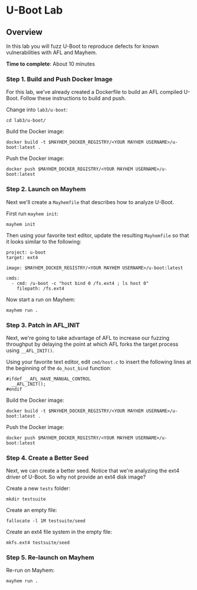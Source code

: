 # U-Boot Lab

## Overview

In this lab you will fuzz U-Boot to reproduce defects for known vulnerabilities with AFL and Mayhem.

**Time to complete**: About 10 minutes

### Step 1. Build and Push Docker Image

For this lab, we've already created a Dockerfile to build an AFL compiled U-Boot. Follow these instructions to build and push.

Change into `lab3/u-boot`:

```
cd lab3/u-boot/
```

Build the Docker image:

```
docker build -t $MAYHEM_DOCKER_REGISTRY/<YOUR MAYHEM USERNAME>/u-boot:latest .
```

Push the Docker image:

```
docker push $MAYHEM_DOCKER_REGISTRY/<YOUR MAYHEM USERNAME>/u-boot:latest
```


### Step 2. Launch on Mayhem

Next we'll create a `Mayhemfile` that describes how to analyze U-Boot.

First run `mayhem init`:

```
mayhem init
```

Then using your favorite text editor, update the resulting `Mayhemfile` so that it looks similar to the following:

```
project: u-boot
target: ext4

image: $MAYHEM_DOCKER_REGISTRY/<YOUR MAYHEM USERNAME>/u-boot:latest

cmds:
  - cmd: /u-boot -c "host bind 0 /fs.ext4 ; ls host 0"
    filepath: /fs.ext4
```

Now start a run on Mayhem:

```
mayhem run .
```

### Step 3. Patch in AFL_INIT

Next, we're going to take advantage of AFL to increase our fuzzing throughput by delaying the point at which AFL forks the target process using `__AFL_INIT()`.

Using your favorite text editor, edit `cmd/host.c` to insert the following lines at the beginning of the `do_host_bind` function:

```
#ifdef __AFL_HAVE_MANUAL_CONTROL
  __AFL_INIT();
#endif
```

Build the Docker image:

```
docker build -t $MAYHEM_DOCKER_REGISTRY/<YOUR MAYHEM USERNAME>/u-boot:latest .
```

Push the Docker image:

```
docker push $MAYHEM_DOCKER_REGISTRY/<YOUR MAYHEM USERNAME>/u-boot:latest
```

### Step 4. Create a Better Seed

Next, we can create a better seed. Notice that we're analyzing the ext4 driver of U-Boot. So why not provide an ext4 disk image?

Create a new `tests` folder:

```
mkdir testsuite
```

Create an empty file:

```
fallocate -l 1M testsuite/seed
```

Create an ext4 file system in the empty file:

```
mkfs.ext4 testsuite/seed
```

### Step 5. Re-launch on Mayhem

Re-run on Mayhem:

```
mayhem run .
```

